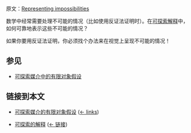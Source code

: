 原文：[Representing impossibilities](https://wiki.issarice.com/wiki/Representing_impossibilities)

数学中经常需要处理不可能的情况（比如使用反证法证明时）。在[可探索解释](https://wiki.issarice.com/wiki/Explorable_explanation)中，如何可靠地表示这些不可能的情况？

如果你要用反证法证明，你必须找个办法来在视觉上呈现不可能的情况！

## 参见

* [可探索媒介中的有限对象假设](https://wiki.issarice.com/wiki/Finiteness_assumption_in_explorable_media)

## 链接到本文

* [可探索媒介的有限对象假设](https://wiki.issarice.com/wiki/Finiteness_assumption_in_explorable_media) ‎ ([← links](https://wiki.issarice.com/index.php?title=Special:WhatLinksHere&target=Finiteness+assumption+in+explorable+media))

* [可探索的解释](https://wiki.issarice.com/wiki/Explorable_explanation) ‎ ([← 链接](https://wiki.issarice.com/index.php?title=Special:WhatLinksHere&target=Explorable+explanation))